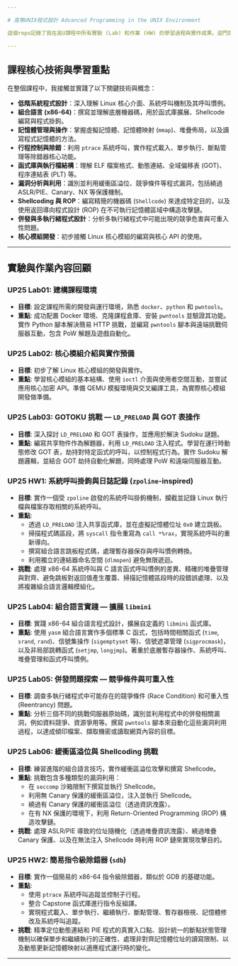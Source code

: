 ```yaml
---

# 高等UNIX程式設計 Advanced Programming in the UNIX Environment 

這個repo記錄了我在高U課程中所有實驗 (Lab) 和作業 (HW) 的學習過程與實作成果。這門課程深入探討了 Linux 系統程式設計的底層細節，並涵蓋了許多與系統安全、漏洞利用相關的重要概念。

---
```


## 課程核心技術與學習重點

在整個課程中，我接觸並實踐了以下關鍵技術與概念：

* **低階系統程式設計**：深入理解 Linux 核心介面、系統呼叫機制及其呼叫慣例。
* **組合語言 (x86-64)**：撰寫並理解底層機器碼，用於函式庫擴展、Shellcode 編寫與程式掛鉤。
* **記憶體管理與操作**：掌握虛擬記憶體、記憶體映射 (`mmap`)、堆疊佈局，以及讀寫程式記憶體的方法。
* **行程控制與除錯**：利用 `ptrace` 系統呼叫，實作程式載入、單步執行、斷點管理等除錯器核心功能。
* **函式庫與執行檔結構**：理解 ELF 檔案格式、動態連結、全域偏移表 (GOT)、程序連結表 (PLT) 等。
* **漏洞分析與利用**：識別並利用緩衝區溢位、競爭條件等程式漏洞，包括繞過 ASLR/PIE、Canary、NX 等保護機制。
* **Shellcoding 與 ROP**：編寫精簡的機器碼 (`Shellcode`) 來達成特定目的，以及使用返回導向程式設計 (ROP) 在不可執行記憶體區域中構造攻擊鏈。
* **併發與多執行緒程式設計**：分析多執行緒程式中可能出現的競爭危害與可重入性問題。
* **核心模組開發**：初步接觸 Linux 核心模組的編寫與核心 API 的使用。

---

## 實驗與作業內容回顧

### UP25 Lab01: 建構課程環境

* **目標**: 設定課程所需的開發與運行環境，熟悉 `docker`、`python` 和 `pwntools`。
* **重點**: 成功配置 Docker 環境、克隆課程倉庫、安裝 `pwntools` 並驗證其功能。實作 Python 腳本解決簡易 HTTP 挑戰，並編寫 `pwntools` 腳本與遠端挑戰伺服器互動，包含 PoW 解題及遊戲自動化。

### UP25 Lab02: 核心模組介紹與實作預備

* **目標**: 初步了解 Linux 核心模組的開發與實作。
* **重點**: 學習核心模組的基本結構、使用 `ioctl` 介面與使用者空間互動，並嘗試應用核心加密 API。準備 QEMU 模擬環境與交叉編譯工具，為實際核心模組開發做準備。

### UP25 Lab03: GOTOKU 挑戰 — `LD_PRELOAD` 與 GOT 表操作

* **目標**: 深入探討 `LD_PRELOAD` 和 GOT 表操作，並應用於解決 Sudoku 謎題。
* **重點**: 編寫共享物件作為解題器，利用 `LD_PRELOAD` 注入程式。學習在運行時動態修改 GOT 表，劫持對特定函式的呼叫，以控制程式行為。實作 Sudoku 解題邏輯，並結合 GOT 劫持自動化解題，同時處理 PoW 和遠端伺服器互動。

### UP25 HW1: 系統呼叫掛鉤與日誌記錄 (`zpoline`-inspired)

* **目標**: 實作一個受 `zpoline` 啟發的系統呼叫掛鉤機制，攔截並記錄 Linux 執行檔與檔案存取相關的系統呼叫。
* **重點**:
    * 透過 `LD_PRELOAD` 注入共享函式庫，並在虛擬記憶體位址 `0x0` 建立跳板。
    * 掃描程式碼區段，將 `syscall` 指令重寫為 `call *%rax`，實現系統呼叫的重新導向。
    * 撰寫組合語言跳板程式碼，處理暫存器保存與呼叫慣例轉換。
    * 利用獨立的連結器命名空間 (`dlmopen`) 避免無限遞迴。
* **挑戰**: 處理 x86-64 系統呼叫與 C 語言函式呼叫慣例的差異、精確的堆疊管理與對齊、避免跳板對返回值產生覆蓋、掃描記憶體區段時的段錯誤處理、以及將複雜組合語言邏輯模組化。

### UP25 Lab04: 組合語言實踐 — 擴展 `libmini`

* **目標**: 實踐 x86-64 組合語言程式設計，擴展自定義的 `libmini` 函式庫。
* **重點**: 使用 `yasm` 組合語言實作多個標準 C 函式，包括時間相關函式 (`time`, `srand`, `rand`)、信號集操作 (`sigemptyset` 等)、信號遮罩管理 (`sigprocmask`)，以及非局部跳轉函式 (`setjmp`, `longjmp`)。著重於底層暫存器操作、系統呼叫、堆疊管理和函式呼叫慣例。

### UP25 Lab05: 併發問題探索 — 競爭條件與可重入性

* **目標**: 調查多執行緒程式中可能存在的競爭條件 (Race Condition) 和可重入性 (Reentrancy) 問題。
* **重點**: 分析三個不同的挑戰伺服器原始碼，識別並利用程式中的併發相關漏洞，例如資料競爭、資源爭用等。撰寫 `pwntools` 腳本來自動化這些漏洞利用過程，以達成傾印檔案、擷取機密或讀取網頁內容的目標。

### UP25 Lab06: 緩衝區溢位與 Shellcoding 挑戰

* **目標**: 練習進階的組合語言技巧，實作緩衝區溢位攻擊和撰寫 Shellcode。
* **重點**: 挑戰包含多種類型的漏洞利用：
    * 在 `seccomp` 沙箱限制下撰寫並執行 Shellcode。
    * 利用無 Canary 保護的緩衝區溢位，注入並執行 Shellcode。
    * 繞過有 Canary 保護的緩衝區溢位（透過資訊洩露）。
    * 在有 NX 保護的環境下，利用 Return-Oriented Programming (ROP) 構造攻擊鏈。
* **挑戰**: 處理 ASLR/PIE 導致的位址隨機化（透過堆疊資訊洩露）、繞過堆疊 Canary 保護、以及在無法注入 Shellcode 時利用 ROP 鏈來實現攻擊目的。

### UP25 HW2: 簡易指令級除錯器 (`sdb`)

* **目標**: 實作一個簡易的 x86-64 指令級除錯器，類似於 GDB 的基礎功能。
* **重點**:
    * 使用 `ptrace` 系統呼叫追蹤並控制子行程。
    * 整合 Capstone 函式庫進行指令反組譯。
    * 實現程式載入、單步執行、繼續執行、斷點管理、暫存器檢視、記憶體修改及系統呼叫追蹤。
* **挑戰**: 精準定位動態連結和 PIE 程式的真實入口點、設計統一的斷點狀態管理機制以確保單步和繼續執行的正確性、處理非對齊記憶體位址的讀寫限制、以及動態更新記憶體映射以適應程式運行時的變化。

---